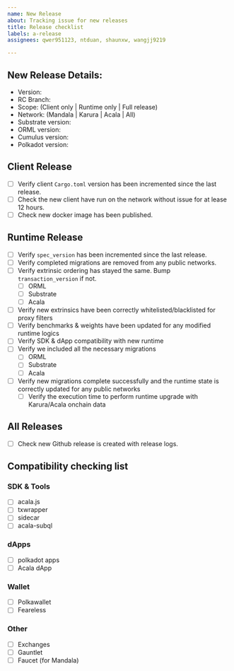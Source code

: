 ```yaml
---
name: New Release
about: Tracking issue for new releases
title: Release checklist
labels: a-release
assignees: qwer951123, ntduan, shaunxw, wangjj9219

---
```


## New Release Details:

- Version:
- RC Branch:
- Scope: (Client only | Runtime only | Full release)
- Network: (Mandala | Karura | Acala | All)
- Substrate version:
- ORML version:
- Cumulus version:
- Polkadot version:

## Client Release

- [ ] Verify client `Cargo.toml` version has been incremented since the last release.
- [ ] Check the new client have run on the network without issue for at lease 12 hours.
- [ ] Check new docker image has been published.

## Runtime Release

- [ ] Verify `spec_version` has been incremented since the last release.
- [ ] Verify completed migrations are removed from any public networks.
- [ ] Verify extrinsic ordering has stayed the same. Bump `transaction_version` if not.
  - [ ] ORML
  - [ ] Substrate
  - [ ] Acala
- [ ] Verify new extrinsics have been correctly whitelisted/blacklisted for proxy filters
- [ ] Verify benchmarks & weights have been updated for any modified runtime logics
- [ ] Verify SDK & dApp compatibility with new runtime
- [ ] Verify we included all the necessary migrations
  - [ ] ORML
  - [ ] Substrate
  - [ ] Acala
- [ ] Verify new migrations complete successfully and the runtime state is correctly updated for any public networks
  - [ ] Verify the execution time to perform runtime upgrade with Karura/Acala onchain data

## All Releases

- [ ] Check new Github release is created with release logs.

## Compatibility checking list

### SDK & Tools

- [ ] acala.js
- [ ] txwrapper
- [ ] sidecar
- [ ] acala-subql

### dApps

- [ ] polkadot apps
- [ ] Acala dApp

### Wallet

- [ ] Polkawallet
- [ ] Feareless

### Other

- [ ] Exchanges
- [ ] Gauntlet
- [ ] Faucet (for Mandala)
